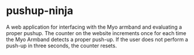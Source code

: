# pushup-ninja
A web application for interfacing with the Myo armband and evaluating a proper pushup. The counter on the website increments once for each time the Myo Armband detects a proper push-up. If the user does not perform a push-up in three seconds, the counter resets.
